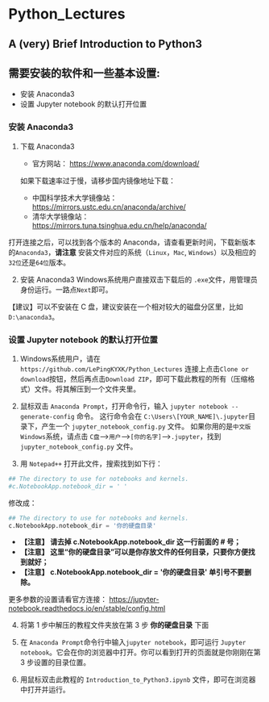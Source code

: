 # Python_Lectures
A (very) Brief Introduction to Python3
---

## 需要安装的软件和一些基本设置:
- 安装 Anaconda3
- 设置 Jupyter notebook 的默认打开位置

### 安装 Anaconda3
1. 下载 Anaconda3
    - 官方网站： https://www.anaconda.com/download/

    如果下载速率过于慢，请移步国内镜像地址下载：
    - 中国科学技术大学镜像站： https://mirrors.ustc.edu.cn/anaconda/archive/
    - 清华大学镜像站：https://mirrors.tuna.tsinghua.edu.cn/help/anaconda/

  打开连接之后，可以找到各个版本的 Anaconda，请查看更新时间，下载新版本的`Anaconda3`，**请注意** 安装文件对应的系统（`Linux`，`Mac`, `Windows`）以及相应的`32位`还是`64位`版本。


2. 安装 Anaconda3
Windows系统用户直接双击下载后的 `.exe`文件，用管理员身份运行。一路点`Next`即可。

【建议】可以不安装在 C 盘，建议安装在一个相对较大的磁盘分区里，比如 `D:\anaconda3`。

### 设置 Jupyter notebook 的默认打开位置
1. Windows系统用户，请在 `https://github.com/LePingKYXK/Python_Lectures` 连接上点击`Clone or download`按钮，然后再点击`Download ZIP`，即可下载此教程的所有（压缩格式）文件。将其解压到一个文件夹里。

2. 鼠标双击 `Anaconda Prompt`，打开命令行，输入 `jupyter notebook --generate-config` 命令。
这行命令会在 `C:\Users\[YOUR_NAME]\.jupyter`目录下，产生一个 `jupyter_notebook_config.py` 文件。
如果你用的是`中文版 Windows`系统，请点击 `C盘`-->`用户`-->`[你的名字]`-->`.jupyter`，找到 `jupyter_notebook_config.py` 文件。

3. 用 `Notepad++` 打开此文件，搜索找到如下行：
```python
## The directory to use for notebooks and kernels.
#c.NotebookApp.notebook_dir = ' '
```
修改成：
```python
## The directory to use for notebooks and kernels.
c.NotebookApp.notebook_dir = '你的硬盘目录'
```
- **【注意】 请去掉 c.NotebookApp.notebook_dir 这一行前面的 # 号；**
- **【注意】 这里“你的硬盘目录”可以是你存放文件的任何目录，只要你方便找到就好；**
- **【注意】 c.NotebookApp.notebook_dir = '你的硬盘目录' 单引号不要删除。**

更多参数的设置请看官方连接： https://jupyter-notebook.readthedocs.io/en/stable/config.html

4. 将第 1 步中解压的教程文件夹放在第 3 步 **你的硬盘目录** 下面

5. 在 `Anaconda Prompt`命令行中输入`jupyter notebook`，即可运行 `Jupyter notebook`。它会在你的浏览器中打开。你可以看到打开的页面就是你刚刚在第 3 步设置的目录位置。

6. 用鼠标双击此教程的 `Introduction_to_Python3.ipynb` 文件，即可在浏览器中打开并运行。
